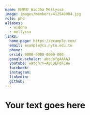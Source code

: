 ```yaml
---
name: 梅里紗 Widdha Mellyssa 
image: images/members/412540004.jpg 
role: phd
aliases:
  - widdha
  - mellyssa
links:
  home-page: https://example.com/
  email: example@cs.nycu.edu.tw
  phone: 
  orcid: 0000-0000-0000-000
  google-scholar: abcdefgAAAAJ
  youtube: watch?v=ABCDEF0FLWw
  facebook:
  instagram:
  linkedin:
  github:
---
```

# Your text goes here
